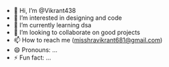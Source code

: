 - 👋 Hi, I’m @Vikrant438
- 👀 I’m interested in designing and code
- 🌱 I’m currently learning dsa
- 💞️ I’m looking to collaborate on good projects 
- 📫 How to reach me (misshravikrant681@gmail.com)
- 😄 Pronouns: ...
- ⚡ Fun fact: ...

<!---
Vikrant438/Vikrant438 is a ✨ special ✨ repository because its `README.md` (this file) appears on your GitHub profile.
You can click the Preview link to take a look at your changes.
--->
